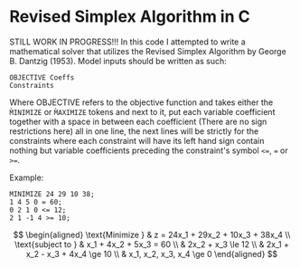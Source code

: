 # Revised Simplex Algorithm in C
STILL WORK IN PROGRESS!!!
In this code I attempted to write a mathematical solver that utilizes the Revised Simplex Algorithm by George B. Dantzig (1953). Model inputs should be written as such:

```
OBJECTIVE Coeffs
Constraints
```
Where OBJECTIVE refers to the objective function and takes either the `M̀INIMIZE` or `M̀AXIMIZE` tokens and next to it, put each variable coefficient together with a space in between each coefficient (There are no sign restrictions here) all in one line, the next lines will be strictly for the constraints where each constraint will have its left hand sign contain nothing but variable coefficients preceding the constraint's symbol `<=`, `=` or `>=`.

Example: 

```
MINIMIZE 24 29 10 38;
1 4 5 0 = 60;
0 2 1 0 <= 12;
2 1 -1 4 >= 10;
```
$$
\begin{aligned}
\text{Minimize } & z = 24x_1 + 29x_2 + 10x_3 + 38x_4 \\
\text{subject to } 
& x_1 + 4x_2 + 5x_3 = 60 \\
& 2x_2 + x_3 \le 12 \\
& 2x_1 + x_2 - x_3 + 4x_4 \ge 10 \\
& x_1, x_2, x_3, x_4 \ge 0
\end{aligned}
$$


